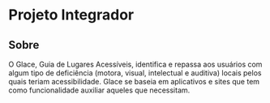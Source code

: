 # Projeto Integrador 
## Sobre 
O Glace, Guia de Lugares Acessíveis, identifica e repassa aos usuários com algum tipo de deficiência (motora, visual, intelectual e auditiva) locais pelos quais teriam acessibilidade.
Glace se baseia em aplicativos e sites que tem como funcionalidade auxiliar aqueles que necessitam. 
